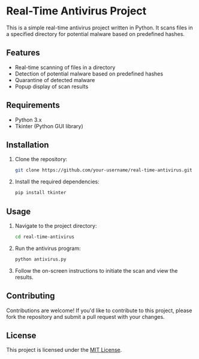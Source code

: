 # Real-Time Antivirus Project

This is a simple real-time antivirus project written in Python. It scans files in a specified directory for potential malware based on predefined hashes.

## Features

- Real-time scanning of files in a directory
- Detection of potential malware based on predefined hashes
- Quarantine of detected malware
- Popup display of scan results

## Requirements

- Python 3.x
- Tkinter (Python GUI library)

## Installation

1. Clone the repository:

    ```bash
    git clone https://github.com/your-username/real-time-antivirus.git
    ```

2. Install the required dependencies:

    ```bash
    pip install tkinter
    ```

## Usage

1. Navigate to the project directory:

    ```bash
    cd real-time-antivirus
    ```

2. Run the antivirus program:

    ```bash
    python antivirus.py
    ```

3. Follow the on-screen instructions to initiate the scan and view the results.

## Contributing

Contributions are welcome! If you'd like to contribute to this project, please fork the repository and submit a pull request with your changes.

## License

This project is licensed under the [MIT License](LICENSE).